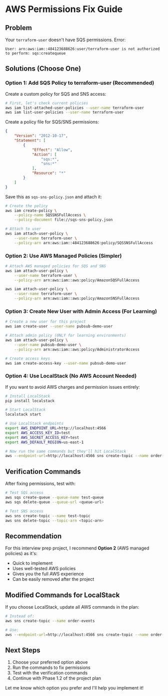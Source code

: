 # AWS Permissions Fix Guide

## Problem
Your `terraform-user` doesn't have SQS permissions. Error:
```
User: arn:aws:iam::484123688626:user/terraform-user is not authorized to perform: sqs:createqueue
```

## Solutions (Choose One)

### Option 1: Add SQS Policy to terraform-user (Recommended)

Create a custom policy for SQS and SNS access:

```bash
# First, let's check current policies
aws iam list-attached-user-policies --user-name terraform-user
aws iam list-user-policies --user-name terraform-user
```

Create a policy file for SQS/SNS permissions:

```json
{
    "Version": "2012-10-17",
    "Statement": [
        {
            "Effect": "Allow",
            "Action": [
                "sqs:*",
                "sns:*"
            ],
            "Resource": "*"
        }
    ]
}
```

Save this as `sqs-sns-policy.json` and attach it:

```bash
# Create the policy
aws iam create-policy \
    --policy-name SQSSNSFullAccess \
    --policy-document file://sqs-sns-policy.json

# Attach to user
aws iam attach-user-policy \
    --user-name terraform-user \
    --policy-arn arn:aws:iam::484123688626:policy/SQSSNSFullAccess
```

### Option 2: Use AWS Managed Policies (Simpler)

```bash
# Attach AWS managed policies for SQS and SNS
aws iam attach-user-policy \
    --user-name terraform-user \
    --policy-arn arn:aws:iam::aws:policy/AmazonSQSFullAccess

aws iam attach-user-policy \
    --user-name terraform-user \
    --policy-arn arn:aws:iam::aws:policy/AmazonSNSFullAccess
```

### Option 3: Create New User with Admin Access (For Learning)

```bash
# Create a new user for this project
aws iam create-user --user-name pubsub-demo-user

# Attach admin policy (ONLY for learning environments)
aws iam attach-user-policy \
    --user-name pubsub-demo-user \
    --policy-arn arn:aws:iam::aws:policy/AdministratorAccess

# Create access keys
aws iam create-access-key --user-name pubsub-demo-user
```

### Option 4: Use LocalStack (No AWS Account Needed)

If you want to avoid AWS charges and permission issues entirely:

```bash
# Install LocalStack
pip install localstack

# Start LocalStack
localstack start

# Use LocalStack endpoints
export AWS_ENDPOINT_URL=http://localhost:4566
export AWS_ACCESS_KEY_ID=test
export AWS_SECRET_ACCESS_KEY=test
export AWS_DEFAULT_REGION=us-east-1

# Now run the same commands but they'll hit LocalStack
aws --endpoint-url=http://localhost:4566 sns create-topic --name order-events
```

## Verification Commands

After fixing permissions, test with:

```bash
# Test SQS access
aws sqs create-queue --queue-name test-queue
aws sqs delete-queue --queue-url <queue-url>

# Test SNS access  
aws sns create-topic --name test-topic
aws sns delete-topic --topic-arn <topic-arn>
```

## Recommendation

For this interview prep project, I recommend **Option 2** (AWS managed policies) as it's:
- Quick to implement
- Uses well-tested AWS policies
- Gives you the full AWS experience
- Can be easily removed after the project

## Modified Commands for LocalStack

If you choose LocalStack, update all AWS commands in the plan:

```bash
# Instead of:
aws sns create-topic --name order-events

# Use:
aws --endpoint-url=http://localhost:4566 sns create-topic --name order-events
```

## Next Steps

1. Choose your preferred option above
2. Run the commands to fix permissions
3. Test with the verification commands
4. Continue with Phase 1.2 of the project plan

Let me know which option you prefer and I'll help you implement it! 
